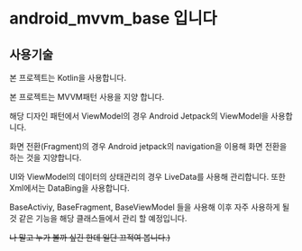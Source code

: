 # android_mvvm_base 입니다 

## 사용기술
본 프로젝트는 Kotlin을 사용합니다.

본 프로젝트는 MVVM패턴 사용을 지양 합니다. 

해당 디자인 패턴에서 ViewModel의 경우 Android Jetpack의 ViewModel을 사용합니다.

화면 전환(Fragment)의 경우 Android jetpack의 navigation을 이용해 화면 전환을 하는 것을 지양합니다.

UI와 ViewModel의 데이터의 상태관리의 경우 LiveData를 사용해 관리합니다. 또한 Xml에서는 DataBing을 사용합니다.

BaseActiviy, BaseFragment, BaseViewModel 들을 사용해 이후 자주 사용하게 될 것 같은 기능을 해당 클래스들에서 관리 할 예정입니다.

~~나 말고 누가 볼까 싶긴 한데 일단 끄적여 봅니다.)~~
